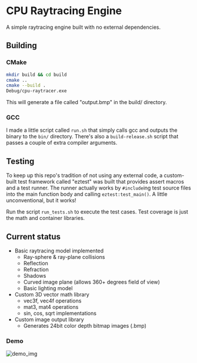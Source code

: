 # CPU Raytracing Engine

A simple raytracing engine built with no external dependencies.

## Building

### CMake
```bash
mkdir build && cd build
cmake ..
cmake --build .
Debug/cpu-raytracer.exe
```
This will generate a file called "output.bmp" in the build/ directory.

### GCC
I made a little script called `run.sh` that simply calls gcc and outputs the binary to the `bin/` directory. There's also a `build-release.sh` script that passes a couple of extra compiler arguments.

## Testing
To keep up this repo's tradition of not using any external code, a custom-built test framework called "eztest" was built that provides assert macros and a test runner. The runner actually works by `#include`ing test source files into the main function body and calling `eztest:test_main()`. A little unconventional, but it works!

Run the script `run_tests.sh` to execute the test cases. Test coverage is just the math and container libraries.

## Current status
- Basic raytracing model implemented
  - Ray-sphere & ray-plane collisions
  - Reflection
  - Refraction
  - Shadows
  - Curved image plane (allows 360+ degrees field of view)
  - Basic lighting model
- Custom 3D vector math library
  - vec3f, vec4f operations
  - mat3, mat4 operations
  - sin, cos, sqrt implementations
- Custom image output library
  - Generates 24bit color depth bitmap images (.bmp)

### Demo
![demo_img](images/08_shadows.bmp)

